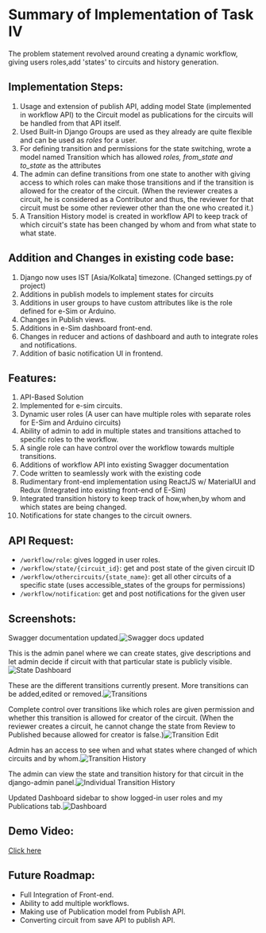 # Summary of Implementation of Task IV

 The problem statement revolved around creating a dynamic workflow, giving users roles,add 'states' to circuits and history generation.
 ## Implementation Steps:

 1. Usage and extension of publish API, adding model State (implemented in workflow API) to the Circuit model as publications for the circuits will be handled from that API itself.
 2. Used Built-in Django Groups are used as they already are quite flexible and can be used as *roles* for a user.
 3. For defining transition and permissions for the state switching, wrote a model named Transition which has allowed *roles, from_state and to_state* as the attributes
 4. The admin can define transitions from one state to another with giving access to which roles can make those transitions and if the transition is allowed for the creator of the circuit. (When the reviewer creates a circuit, he is considered as a Contributor and thus, the reviewer for that circuit must be some other reviewer other than the one who created it.)
 5. A Transition History model is created in workflow API to keep track of which circuit's state has been changed by whom and from what state to what state.
 ## Addition and Changes in existing code base:
 
 1. Django now uses IST [Asia/Kolkata] timezone. (Changed settings.py of project)
 2. Additions in publish models to implement states for circuits
 3. Additions in user groups to have custom attributes like is the role defined for e-Sim or Arduino.
 4. Changes in Publish views.
 5. Additions in e-Sim dashboard front-end.
 6. Changes in reducer and actions of dashboard and auth to integrate roles and notifications.
 7. Addition of basic notification UI in frontend.
 ## Features:
 
 1. API-Based Solution
 2. Implemented for e-sim circuits.
 3. Dynamic user roles (A user can have multiple roles with separate roles for E-Sim and Arduino circuits)
 4. Ability of admin to add in multiple states and transitions attached to specific roles to the workflow.
 5. A single role can have control over the workflow towards multiple transitions.
 6. Additions of workflow API  into existing Swagger documentation
 7. Code written to seamlessly work with the existing code
 8. Rudimentary front-end implementation using ReactJS w/ MaterialUI and Redux (Integrated into existing front-end of E-Sim)
 9. Integrated transition history to keep track of how,when,by whom and which states are being changed.
 10. Notifications for state changes to the circuit owners.
## API Request:
 - `/workflow/role`: gives logged in user roles.
 - `/workflow/state/{circuit_id}`: get and post state of the given circuit ID
 - `/workflow/othercircuits/{state_name}`: get all other circuits of a specific state (uses accessible_states of the groups for permissions)
 - `/workflow/notification`: get and post notifications for the given user

 
## Screenshots:

Swagger documentation updated.![Swagger docs updated](https://i.ibb.co/FV6jHTs/gnome-shell-screenshot-10-NYZ0.png)

This  is the admin panel where we can create states, give descriptions and let admin decide if circuit with that particular state is publicly visible.![State Dashboard](https://i.ibb.co/BVdM5xJ/gnome-shell-screenshot-7-OCSZ0.png)

These are the different transitions currently present. More transitions can be added,edited or removed.![Transitions](https://i.ibb.co/N2X4ZyF/gnome-shell-screenshot-BGB4-Z0.png)

Complete control over transitions like which roles are given permission and whether this transition is allowed for creator of the circuit. (When the reviewer creates a circuit, he cannot change the state from Review to Published because allowed for creator is false.)![Transition Edit](https://i.ibb.co/3WPcNNY/gnome-shell-screenshot-GI7-PZ0.png)

Admin has an access to see when and what states where changed of which circuits and by whom.![Transition History](https://i.ibb.co/KWtB0Xd/gnome-shell-screenshot-UVFYZ0.png)

The admin can view the state and transition history for that circuit in the django-admin panel.![Individual Transition History](https://i.ibb.co/njywKN7/gnome-shell-screenshot-XXPZZ0.png)

Updated Dashboard sidebar to show logged-in user roles and my Publications tab.![Dashboard](https://i.ibb.co/Mf9WpNf/gnome-shell-screenshot-R4-D7-Z0.png)


## Demo Video:
[Click here](https://youtu.be/UdPZktMdv4s)

## Future Roadmap:
 - Full Integration of Front-end.
 - Ability to add multiple workflows.
 - Making use of Publication model from Publish API.
 - Converting circuit from save API to publish API.

 
 


